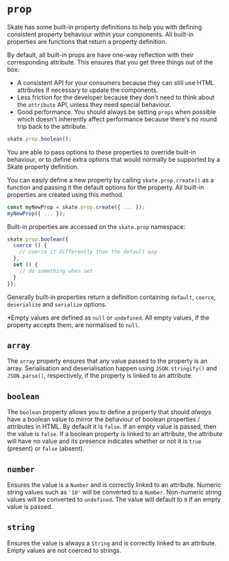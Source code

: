 # `prop`

Skate has some built-in property definitions to help you with defining consistent property behaviour within your components. All built-in properties are functions that return a property definition.

By default, all built-in props are have one-way reflection with their corresponding attribute. This ensures that you get three things out of the box:

- A consistent API for your consumers because they can still use HTML attributes if necessary to update the components.
- Less friction for the developer because they don't need to think about the `attribute` API, unless they need special behaviour.
- Good performance. You should always be setting `props` when possible which doesn't inherently affect performance because there's no round trip back to the attribute.

```js
skate.prop.boolean();
```

You are able to pass options to these properties to override built-in behaviour, or to define extra options that would normally be supported by a Skate property definition.

You can easily define a new property by calling `skate.prop.create()` as a function and passing it the default options for the property. All built-in properties are created using this method.

```js
const myNewProp = skate.prop.create({ ... });
myNewProp({ ... });
```

Built-in properties are accessed on the `skate.prop` namespace:

```js
skate.prop.boolean({
  coerce () {
    // coerce it differently than the default way
  },
  set () {
    // do something when set
  }
});
```

Generally built-in properties return a definition containing `default`, `coerce`, `deserialize` and `serialize` options.

*Empty values are defined as `null` or `undefined`. All empty values, if the property accepts them, are normalised to `null`.



## `array`

The `array` property ensures that any value passed to the property is an array. Serialisation and deserialisation happen using `JSON.stringify()` and `JSON.parse()`, respectively, if the property is linked to an attribute.



## `boolean`

The `boolean` property allows you to define a property that should *always* have a boolean value to mirror the behaviour of boolean properties / attributes in HTML. By default it is `false`. If an empty value is passed, then the value is `false`. If a boolean property is linked to an attribute, the attribute will have no value and its presence indicates whether or not it is `true` (present) or `false` (absent).



## `number`

Ensures the value is a `Number` and is correctly linked to an attribute. Numeric string values such as `'10'` will be converted to a `Number`. Non-numeric string values will be converted to `undefined`. The value will default to `0` if an empty value is passed.



## `string`

Ensures the value is always a `String` and is correctly linked to an attribute. Empty values are not coerced to strings.
